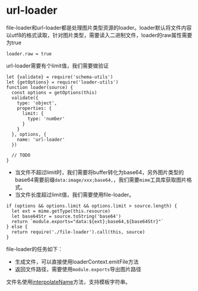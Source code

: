 # url-loader

file-loader和url-loader都是处理图片类型资源的loader。loader默认将文件内容以utf8的格式读取，针对图片类型，需要读入二进制文件，loader的raw属性需要为true
```
loader.raw = true
```
url-loader需要有个limit值，我们需要做验证
```
let {validate} = require('schema-utils')
let {getOptions} = require('loader-utils')
function loader(source) {
  const options = getOptions(this)
  validate({
    type: 'object',
    properties: {
      limit: {
        type: 'number'
      }
    }
  }, options, {
    name: 'url-loader'
  })
  
  // TODO
}
```
* 当文件不超过limit时，我们需要将buffer转化为base64，另外图片类型的base64需要前缀`data:image/xxx;base64,`，我们需要`mime`工具库获取图片格式。
* 当文件长度超过limit值，我们需要使用file-loader。
```
if (options && options.limit && options.limit > source.length) {
  let ext = mime.getType(this.resource)
  let base64Str = source.toString('base64')
  return `module.exports="data:${ext};base64,${base64Str}"` 
} else {
  return require('./file-loader').call(this, source)
}
```

file-loader的任务如下：
* 生成文件，可以直接使用loaderContext.emitFile方法
* 返回文件路径，需要使用`module.exports`导出图片路径

文件名使用[interpolateName](https://github.com/webpack/loader-utils#interpolatename)方法，支持模板字符串。